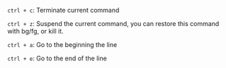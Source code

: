 `ctrl + c`: Terminate current command

`ctrl + z`: Suspend the current command, you can restore this command with bg/fg, or kill it.

`ctrl + a`: Go to the beginning the line

`ctrl + e`: Go to the end of the line
